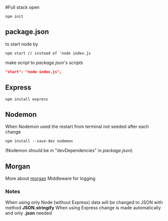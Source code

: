 #Full stack open

```shell
npm init
```

## package.json

to start node by

```shell
npm start // instead of 'node index.js
```

make script to _package.json_'s _scripts_

```json
"start": "node index.js",
```

## Express

```shell
npm install express
```

## Nodemon

When Nodemon used the restart from terminal not seeded after each change

```shell
npm install --save-dev nodemon
```

(Nodemon should be in "devDependencies" in _package.json_)

## Morgan

More about [morgan](https://github.com/expressjs/morgan)
Middleware for logging

### Notes

When using only Node (without Express) data will be changed to JSON with method **JSON.stringify**
When using Express change is made automatically and only
**.json** needed
